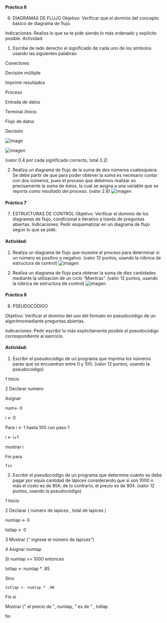 #### Práctica 6
6. DIAGRAMAS DE FLUJO
Objetivo: Verificar que el dominio del concepto básico de diagrama de flujo.

Indicaciones: Realiza lo que se te pide siendo lo más ordenado y explícito posible.
Actividad:

  1. Escribe de lado derecho el significado de cada uno de los símbolos usando las
  siguientes palabras: 
  
  Conectores
  
  Decisión múltiple
  
  Imprimir resultados
  
  Proceso
  
  Entrada de datos
  
  Terminal /Inicio
  
  Flujo de datos
  
  Decisión
  
  ![image](https://user-images.githubusercontent.com/91554777/160035477-c0f52624-a62c-40d0-b2e2-3dccdd8549e4.png)

  ![imagen](https://user-images.githubusercontent.com/103067169/166001460-37258d79-9978-4afa-9387-47bc6b32f3c6.png)

  (valor 0.4 por cada significado correcto, total 3.2)
  
   2. Realiza un diagrama de flujo de la suma de dos números cualesquiera. Se debe partir de que para poder obtener la suma es necesario contar con dos números, pues el
    proceso que debemos realizar es precisamente la suma de éstos, la cual se asigna a una variable que se reporta como resultado del proceso. (valor 2.8)
    ![imagen](https://user-images.githubusercontent.com/103067169/166003274-08457f24-b509-4d75-aa32-07dd09c17445.png)

    
 #### Práctica 7
7. ESTRUCTURAS DE CONTROL
Objetivo: Verificar el dominio de los diagramas de flujo, condicional e iterativo a través de preguntas abiertas.
Indicaciones: Pedir esquematizar en un diagrama de flujo según lo que se pide.
#### Actividad:
  1. Realiza un diagrama de flujo que muestre el proceso para determinar si un número es positivo o negativo. (valor 12 puntos, usando la rúbrica de estructura de control)
![imagen](https://user-images.githubusercontent.com/103067169/166005888-4a543581-a84c-4c52-b561-24359e000238.png)


2. Realiza un diagrama de flujo para obtener la suma de diez cantidades mediante la utilización de un ciclo “Mientras”. (valor 12 puntos, usando la rúbrica de estructura de
control)
![imagen](https://user-images.githubusercontent.com/103067169/166517979-de3d4182-3682-4aa8-9e55-bd861ed73ec8.png)

#### Práctica 8
8. PSEUDOCÓDIGO

Objetivo: Verificar el dominio del uso del formato en pseudocódigo de un algoritmomediante preguntas abiertas.

Indicaciones: Pedir escribir lo más explícitamente posible el pseudocódigo correspondiente al ejercicio.

#### Actividad:

  1. Escribir el pseudocódigo de un programa que imprima los números pares que se encuentran entre 0 y 100. (valor 12 puntos, usando la pseudocódigo)
  
  1 Inicio
  
  2 Declarar  numero 
  
  Asignar
  
   num<- 0 
   
   i <- 0 
   
   Para i <- 1 hasta 100 con paso 1
   
   i <- i+1
   
   mostrar i  
   
   Fin para
   
    fin 
    

 
 2. Escribir el pseudocódigo de un programa que determine cuánto se debe pagar por equis cantidad de lápices considerando que si son 1000 o más el costo es de 85¢; de lo
contrario, el precio es de 90¢. (valor 12 puntos, usando la pseudocódigo)

1 Inicio 

2 Declarar ( número de lapices , total de lapices )

numlap <- 0

totlap <- 0

3 Mostrar (" ingrese el número de lapices")

4 Asignar numlap

Si numlap >= 1000 entonces

   totlap <- numlap * .85
   
Sino 

    totlap <- numlap * .90
    
 Fin si
 
 Mostrar (" el precio de ", numlap, " es de " , totlap
 
 fin




